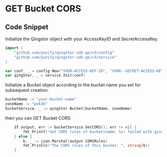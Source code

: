 # GET Bucket CORS

## Code Snippet

Initialize the Qingstor object with your AccessKeyID and SecretAccessKey.

```go
import (
	"github.com/yunify/qingstor-sdk-go/v3/config"
	"github.com/yunify/qingstor-sdk-go/v3/service"
)

var conf, _ = config.New("YOUR-ACCESS-KEY-ID", "YOUR--SECRET-ACCESS-KEY")
var qingStor, _ = service.Init(conf)
```

Initialize a Bucket object according to the bucket name you set for subsequent creation:

```go
bucketName := "your-bucket-name"
zoneName := "pek3b"
bucketService, _ := qingStor.Bucket(bucketName, zoneName)
```

then you can GET Bucket CORS

```go
	if output, err := bucketService.GetCORS(); err != nil {
		fmt.Printf("Get CORS rules of bucket(name: %s) failed with given error: %s\n", bucketName, err)
	} else {
		b, _ := json.Marshal(output.CORSRules)
		fmt.Println("The CORS rules of this bucket: ", string(b))
	}
```